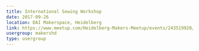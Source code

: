 ```yaml
---
title: International Sewing Workshop
date: 2017-09-26
location: DAI Makerspace, Heidelberg
link: https://www.meetup.com/Heidelberg-Makers-Meetup/events/243519920/
usergroup: makershd
type: usergroup
---
```

